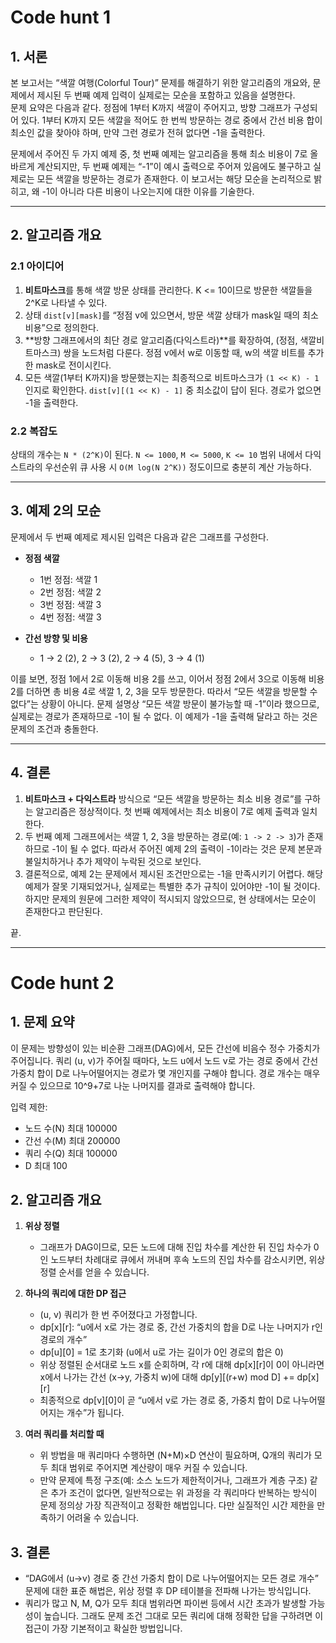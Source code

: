 # Code hunt 1

## 1. 서론

본 보고서는 “색깔 여행(Colorful Tour)” 문제를 해결하기 위한 알고리즘의 개요와, 문제에서 제시된 두 번째 예제 입력이 실제로는 모순을 포함하고 있음을 설명한다.  
문제 요약은 다음과 같다. 정점에 1부터 K까지 색깔이 주어지고, 방향 그래프가 구성되어 있다. 1부터 K까지 모든 색깔을 적어도 한 번씩 방문하는 경로 중에서 간선 비용 합이 최소인 값을 찾아야 하며, 만약 그런 경로가 전혀 없다면 -1을 출력한다.

문제에서 주어진 두 가지 예제 중, 첫 번째 예제는 알고리즘을 통해 최소 비용이 7로 올바르게 계산되지만, 두 번째 예제는 “-1”이 예시 출력으로 주어져 있음에도 불구하고 실제로는 모든 색깔을 방문하는 경로가 존재한다. 이 보고서는 해당 모순을 논리적으로 밝히고, 왜 -1이 아니라 다른 비용이 나오는지에 대한 이유를 기술한다.

---

## 2. 알고리즘 개요

### 2.1 아이디어

1. **비트마스크**를 통해 색깔 방문 상태를 관리한다. K <= 10이므로 방문한 색깔들을 2^K로 나타낼 수 있다.
2. 상태 `dist[v][mask]`를 “정점 v에 있으면서, 방문 색깔 상태가 mask일 때의 최소 비용”으로 정의한다.
3. **방향 그래프에서의 최단 경로 알고리즘(다익스트라)**를 확장하여, (정점, 색깔비트마스크) 쌍을 노드처럼 다룬다. 정점 v에서 w로 이동할 때, w의 색깔 비트를 추가한 mask로 전이시킨다.
4. 모든 색깔(1부터 K까지)을 방문했는지는 최종적으로 비트마스크가 `(1 << K) - 1`인지로 확인한다. `dist[v][(1 << K) - 1]` 중 최소값이 답이 된다. 경로가 없으면 -1을 출력한다.

### 2.2 복잡도

상태의 개수는 `N * (2^K)`이 된다. `N <= 1000`, `M <= 5000`, `K <= 10` 범위 내에서 다익스트라의 우선순위 큐 사용 시 `O(M log(N 2^K))` 정도이므로 충분히 계산 가능하다.

---

## 3. 예제 2의 모순

문제에서 두 번째 예제로 제시된 입력은 다음과 같은 그래프를 구성한다.

- **정점 색깔**

  - 1번 정점: 색깔 1
  - 2번 정점: 색깔 2
  - 3번 정점: 색깔 3
  - 4번 정점: 색깔 3

- **간선 방향 및 비용**
  - 1 -> 2 (2), 2 -> 3 (2), 2 -> 4 (5), 3 -> 4 (1)

이를 보면, 정점 1에서 2로 이동해 비용 2를 쓰고, 이어서 정점 2에서 3으로 이동해 비용 2를 더하면 총 비용 4로 색깔 1, 2, 3을 모두 방문한다. 따라서 “모든 색깔을 방문할 수 없다”는 상황이 아니다. 문제 설명상 “모든 색깔 방문이 불가능할 때 -1”이라 했으므로, 실제로는 경로가 존재하므로 -1이 될 수 없다. 이 예제가 -1을 출력해 달라고 하는 것은 문제의 조건과 충돌한다.

---

## 4. 결론

1. **비트마스크 + 다익스트라** 방식으로 “모든 색깔을 방문하는 최소 비용 경로”를 구하는 알고리즘은 정상적이다. 첫 번째 예제에서는 최소 비용이 7로 예제 출력과 일치한다.
2. 두 번째 예제 그래프에서는 색깔 1, 2, 3을 방문하는 경로(예: `1 -> 2 -> 3`)가 존재하므로 -1이 될 수 없다. 따라서 주어진 예제 2의 출력이 -1이라는 것은 문제 본문과 불일치하거나 추가 제약이 누락된 것으로 보인다.
3. 결론적으로, 예제 2는 문제에서 제시된 조건만으로는 -1을 만족시키기 어렵다. 해당 예제가 잘못 기재되었거나, 실제로는 특별한 추가 규칙이 있어야만 -1이 될 것이다. 하지만 문제의 원문에 그러한 제약이 적시되지 않았으므로, 현 상태에서는 모순이 존재한다고 판단된다.

끝.

---

# Code hunt 2

## 1. 문제 요약

이 문제는 방향성이 있는 비순환 그래프(DAG)에서, 모든 간선에 비음수 정수 가중치가 주어집니다. 쿼리 (u, v)가 주어질 때마다, 노드 u에서 노드 v로 가는 경로 중에서 간선 가중치 합이 D로 나누어떨어지는 경로가 몇 개인지를 구해야 합니다. 경로 개수는 매우 커질 수 있으므로 10^9+7로 나눈 나머지를 결과로 출력해야 합니다.

입력 제한:

- 노드 수(N) 최대 100000
- 간선 수(M) 최대 200000
- 쿼리 수(Q) 최대 100000
- D 최대 100

## 2. 알고리즘 개요

1. **위상 정렬**

   - 그래프가 DAG이므로, 모든 노드에 대해 진입 차수를 계산한 뒤 진입 차수가 0인 노드부터 차례대로 큐에서 꺼내며 후속 노드의 진입 차수를 감소시키면, 위상 정렬 순서를 얻을 수 있습니다.

2. **하나의 쿼리에 대한 DP 접근**

   - (u, v) 쿼리가 한 번 주어졌다고 가정합니다.
   - dp[x][r]: “u에서 x로 가는 경로 중, 간선 가중치의 합을 D로 나눈 나머지가 r인 경로의 개수”
   - dp[u][0] = 1로 초기화 (u에서 u로 가는 길이가 0인 경로의 합은 0)
   - 위상 정렬된 순서대로 노드 x를 순회하며, 각 r에 대해 dp[x][r]이 0이 아니라면 x에서 나가는 간선 (x->y, 가중치 w)에 대해 dp[y][(r+w) mod D] += dp[x][r]
   - 최종적으로 dp[v][0]이 곧 “u에서 v로 가는 경로 중, 가중치 합이 D로 나누어떨어지는 개수”가 됩니다.

3. **여러 쿼리를 처리할 때**

   - 위 방법을 매 쿼리마다 수행하면 (N+M)×D 연산이 필요하며, Q개의 쿼리가 모두 최대 범위로 주어지면 계산량이 매우 커질 수 있습니다.
   - 만약 문제에 특정 구조(예: 소스 노드가 제한적이거나, 그래프가 계층 구조) 같은 추가 조건이 없다면, 일반적으로는 위 과정을 각 쿼리마다 반복하는 방식이 문제 정의상 가장 직관적이고 정확한 해법입니다. 다만 실질적인 시간 제한을 만족하기 어려울 수 있습니다.

## 3. **결론**

- “DAG에서 (u→v) 경로 중 간선 가중치 합이 D로 나누어떨어지는 모든 경로 개수” 문제에 대한 표준 해법은, 위상 정렬 후 DP 테이블을 전파해 나가는 방식입니다.
- 쿼리가 많고 N, M, Q가 모두 최대 범위라면 파이썬 등에서 시간 초과가 발생할 가능성이 높습니다. 그래도 문제 조건 그대로 모든 쿼리에 대해 정확한 답을 구하려면 이 접근이 가장 기본적이고 확실한 방법입니다.
